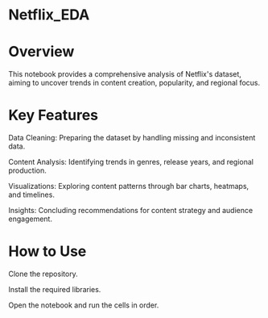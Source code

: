 # Netflix_EDA

# Overview

This notebook provides a comprehensive analysis of Netflix's dataset, aiming to uncover trends in content creation, popularity, and regional focus.

# Key Features

Data Cleaning: Preparing the dataset by handling missing and inconsistent data.

Content Analysis: Identifying trends in genres, release years, and regional production.

Visualizations: Exploring content patterns through bar charts, heatmaps, and timelines.

Insights: Concluding recommendations for content strategy and audience engagement.

# How to Use

Clone the repository.

Install the required libraries.

Open the notebook and run the cells in order.

